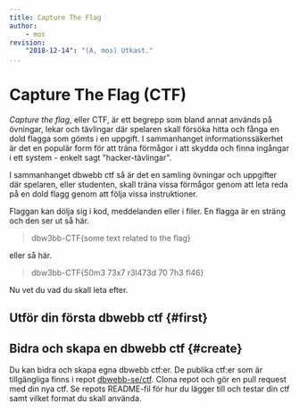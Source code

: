 ```yaml
---
title: Capture The Flag
author:
    - mos
revision:
    "2018-12-14": "(A, mos) Utkast."
...
```

Capture The Flag (CTF)
==================================

_Capture the flag_, eller CTF, är ett begrepp som bland annat används på övningar, lekar och tävlingar där spelaren skall försöka hitta och fånga en dold flagga som gömts i en uppgift. I sammanhanget informationssäkerhet är det en populär form för att träna förmågor i att skydda och finna ingångar i ett system - enkelt sagt "hacker-tävlingar".

I sammanhanget dbwebb ctf så är det en samling övningar och uppgifter där spelaren, eller studenten, skall träna vissa förmågor genom att leta reda på en dold flagg genom att följa vissa instruktioner.

<!--more-->

Flaggan kan dölja sig i kod, meddelanden eller i filer. En flagga är en sträng och den ser ut så här.

> dbw3bb-CTF{some text related to the flag}

eller så här.

> dbw3bb-CTF{50m3 73x7 r3l473d 70 7h3 fl46}

Nu vet du vad du skall leta efter.



Utför din första dbwebb ctf {#first}
------------------------


Bidra och skapa en dbwebb ctf {#create}
------------------------

Du kan bidra och skapa egna dbwebb ctf:er. De publika ctf:er som är tillgängliga finns i repot [dbwebb-se/ctf](https://github.com/dbwebb-se/ctf). Clona repot och gör en pull request med din nya ctf. Se repots README-fil för hur du lägger till och testar din ctf samt vilket format du skall använda.
